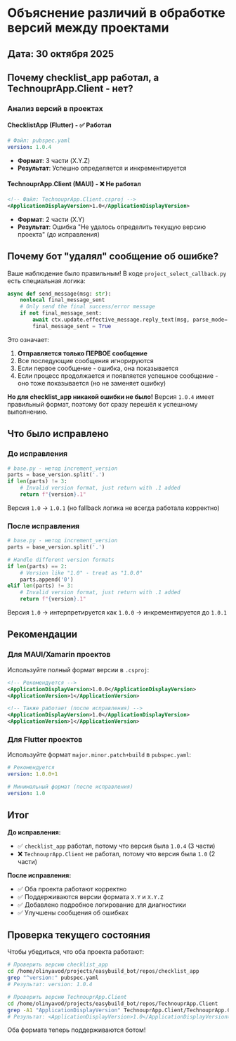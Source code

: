 # Объяснение различий в обработке версий между проектами

## Дата: 30 октября 2025

## Почему checklist_app работал, а TechnouprApp.Client - нет?

### Анализ версий в проектах

#### ChecklistApp (Flutter) - ✅ Работал
```yaml
# Файл: pubspec.yaml
version: 1.0.4
```
- **Формат**: 3 части (X.Y.Z)
- **Результат**: Успешно определяется и инкрементируется

#### TechnouprApp.Client (MAUI) - ❌ Не работал
```xml
<!-- Файл: TechnouprApp.Client.csproj -->
<ApplicationDisplayVersion>1.0</ApplicationDisplayVersion>
```
- **Формат**: 2 части (X.Y)
- **Результат**: Ошибка "Не удалось определить текущую версию проекта" (до исправления)

## Почему бот "удалял" сообщение об ошибке?

Ваше наблюдение было правильным! В коде `project_select_callback.py` есть специальная логика:

```python
async def send_message(msg: str):
    nonlocal final_message_sent
    # Only send the final success/error message
    if not final_message_sent:
        await ctx.update.effective_message.reply_text(msg, parse_mode='Markdown')
        final_message_sent = True
```

Это означает:
1. **Отправляется только ПЕРВОЕ сообщение**
2. Все последующие сообщения игнорируются
3. Если первое сообщение - ошибка, она показывается
4. Если процесс продолжается и появляется успешное сообщение - оно тоже показывается (но не заменяет ошибку)

**Но для checklist_app никакой ошибки не было!** Версия `1.0.4` имеет правильный формат, поэтому бот сразу перешёл к успешному выполнению.

## Что было исправлено

### До исправления

```python
# base.py - метод increment_version
parts = base_version.split('.')
if len(parts) != 3:
    # Invalid version format, just return with .1 added
    return f"{version}.1"
```

Версия `1.0` → `1.0.1` (но fallback логика не всегда работала корректно)

### После исправления

```python
# base.py - метод increment_version
parts = base_version.split('.')

# Handle different version formats
if len(parts) == 2:
    # Version like "1.0" - treat as "1.0.0"
    parts.append('0')
elif len(parts) != 3:
    # Invalid version format, just return with .1 added
    return f"{version}.1"
```

Версия `1.0` → интерпретируется как `1.0.0` → инкрементируется до `1.0.1`

## Рекомендации

### Для MAUI/Xamarin проектов

Используйте полный формат версии в `.csproj`:

```xml
<!-- Рекомендуется -->
<ApplicationDisplayVersion>1.0.0</ApplicationDisplayVersion>
<ApplicationVersion>1</ApplicationVersion>

<!-- Также работает (после исправления) -->
<ApplicationDisplayVersion>1.0</ApplicationDisplayVersion>
<ApplicationVersion>1</ApplicationVersion>
```

### Для Flutter проектов

Используйте формат `major.minor.patch+build` в `pubspec.yaml`:

```yaml
# Рекомендуется
version: 1.0.0+1

# Минимальный формат (после исправления)
version: 1.0
```

## Итог

**До исправления:**
- ✅ `checklist_app` работал, потому что версия была `1.0.4` (3 части)
- ❌ `TechnouprApp.Client` не работал, потому что версия была `1.0` (2 части)

**После исправления:**
- ✅ Оба проекта работают корректно
- ✅ Поддерживаются версии формата `X.Y` и `X.Y.Z`
- ✅ Добавлено подробное логирование для диагностики
- ✅ Улучшены сообщения об ошибках

## Проверка текущего состояния

Чтобы убедиться, что оба проекта работают:

```bash
# Проверить версию checklist_app
cd /home/olinyavod/projects/easybuild_bot/repos/checklist_app
grep "^version:" pubspec.yaml
# Результат: version: 1.0.4

# Проверить версию TechnouprApp.Client
cd /home/olinyavod/projects/easybuild_bot/repos/TechnouprApp.Client
grep -A1 "ApplicationDisplayVersion" TechnouprApp.Client/TechnouprApp.Client.csproj
# Результат: <ApplicationDisplayVersion>1.0</ApplicationDisplayVersion>
```

Оба формата теперь поддерживаются ботом!

